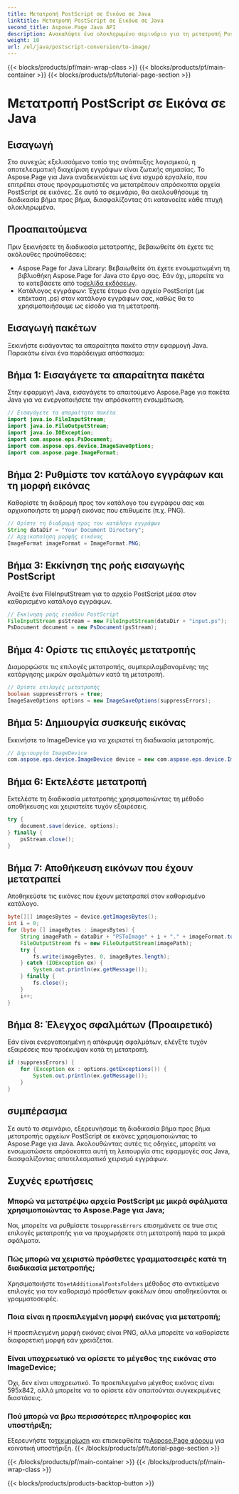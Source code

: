 ```yaml
---
title: Μετατροπή PostScript σε Εικόνα σε Java
linktitle: Μετατροπή PostScript σε Εικόνα σε Java
second_title: Aspose.Page Java API
description: Ανακαλύψτε ένα ολοκληρωμένο σεμινάριο για τη μετατροπή PostScript σε εικόνες σε Java χρησιμοποιώντας το Aspose.Page. Περιλαμβάνονται οδηγός βήμα προς βήμα, συχνές ερωτήσεις και βασικές προϋποθέσεις.
weight: 10
url: /el/java/postscript-conversion/to-image/
---
```


{{< blocks/products/pf/main-wrap-class >}}
{{< blocks/products/pf/main-container >}}
{{< blocks/products/pf/tutorial-page-section >}}

# Μετατροπή PostScript σε Εικόνα σε Java

## Εισαγωγή
Στο συνεχώς εξελισσόμενο τοπίο της ανάπτυξης λογισμικού, η αποτελεσματική διαχείριση εγγράφων είναι ζωτικής σημασίας. Το Aspose.Page για Java αναδεικνύεται ως ένα ισχυρό εργαλείο, που επιτρέπει στους προγραμματιστές να μετατρέπουν απρόσκοπτα αρχεία PostScript σε εικόνες. Σε αυτό το σεμινάριο, θα ακολουθήσουμε τη διαδικασία βήμα προς βήμα, διασφαλίζοντας ότι κατανοείτε κάθε πτυχή ολοκληρωμένα.
## Προαπαιτούμενα
Πριν ξεκινήσετε τη διαδικασία μετατροπής, βεβαιωθείτε ότι έχετε τις ακόλουθες προϋποθέσεις:
-  Aspose.Page for Java Library: Βεβαιωθείτε ότι έχετε ενσωματωμένη τη βιβλιοθήκη Aspose.Page for Java στο έργο σας. Εάν όχι, μπορείτε να το κατεβάσετε από το[σελίδα εκδόσεων](https://releases.aspose.com/page/java/).
- Κατάλογος εγγράφων: Έχετε έτοιμο ένα αρχείο PostScript (με επέκταση .ps) στον κατάλογο εγγράφων σας, καθώς θα το χρησιμοποιήσουμε ως είσοδο για τη μετατροπή.
## Εισαγωγή πακέτων
Ξεκινήστε εισάγοντας τα απαραίτητα πακέτα στην εφαρμογή Java. Παρακάτω είναι ένα παράδειγμα απόσπασμα:
## Βήμα 1: Εισαγάγετε τα απαραίτητα πακέτα
Στην εφαρμογή Java, εισαγάγετε το απαιτούμενο Aspose.Page για πακέτα Java για να ενεργοποιήσετε την απρόσκοπτη ενσωμάτωση.
```java
// Εισαγάγετε τα απαραίτητα πακέτα
import java.io.FileInputStream;
import java.io.FileOutputStream;
import java.io.IOException;
import com.aspose.eps.PsDocument;
import com.aspose.eps.device.ImageSaveOptions;
import com.aspose.page.ImageFormat;

```
## Βήμα 2: Ρυθμίστε τον κατάλογο εγγράφων και τη μορφή εικόνας
Καθορίστε τη διαδρομή προς τον κατάλογο του εγγράφου σας και αρχικοποιήστε τη μορφή εικόνας που επιθυμείτε (π.χ. PNG).
```java
// Ορίστε τη διαδρομή προς τον κατάλογο εγγράφων
String dataDir = "Your Document Directory";
// Αρχικοποίηση μορφής εικόνας
ImageFormat imageFormat = ImageFormat.PNG;
```
## Βήμα 3: Εκκίνηση της ροής εισαγωγής PostScript
Ανοίξτε ένα FileInputStream για το αρχείο PostScript μέσα στον καθορισμένο κατάλογο εγγράφων.
```java
// Εκκίνηση ροής εισόδου PostScript
FileInputStream psStream = new FileInputStream(dataDir + "input.ps");
PsDocument document = new PsDocument(psStream);
```
## Βήμα 4: Ορίστε τις επιλογές μετατροπής
Διαμορφώστε τις επιλογές μετατροπής, συμπεριλαμβανομένης της κατάργησης μικρών σφαλμάτων κατά τη μετατροπή.
```java
// Ορίστε επιλογές μετατροπής
boolean suppressErrors = true;
ImageSaveOptions options = new ImageSaveOptions(suppressErrors);
```
## Βήμα 5: Δημιουργία συσκευής εικόνας
Εκκινήστε το ImageDevice για να χειριστεί τη διαδικασία μετατροπής.
```java
// Δημιουργία ImageDevice
com.aspose.eps.device.ImageDevice device = new com.aspose.eps.device.ImageDevice();
```
## Βήμα 6: Εκτελέστε μετατροπή
Εκτελέστε τη διαδικασία μετατροπής χρησιμοποιώντας τη μέθοδο αποθήκευσης και χειριστείτε τυχόν εξαιρέσεις.
```java
try {
    document.save(device, options);
} finally {
    psStream.close();
}
```
## Βήμα 7: Αποθήκευση εικόνων που έχουν μετατραπεί
Αποθηκεύστε τις εικόνες που έχουν μετατραπεί στον καθορισμένο κατάλογο.
```java
byte[][] imagesBytes = device.getImagesBytes();
int i = 0;
for (byte [] imageBytes : imagesBytes) {
    String imagePath = dataDir + "PSToImage" + i + "." + imageFormat.toString().toLowerCase();
    FileOutputStream fs = new FileOutputStream(imagePath);
    try {
        fs.write(imageBytes, 0, imageBytes.length);
    } catch (IOException ex) {
        System.out.println(ex.getMessage());
    } finally {
        fs.close();
    }
    i++;
}
```
## Βήμα 8: Έλεγχος σφαλμάτων (Προαιρετικό)
Εάν είναι ενεργοποιημένη η απόκρυψη σφαλμάτων, ελέγξτε τυχόν εξαιρέσεις που προέκυψαν κατά τη μετατροπή.
```java
if (suppressErrors) {
    for (Exception ex : options.getExceptions()) {
        System.out.println(ex.getMessage());
    }
}
```
## συμπέρασμα
Σε αυτό το σεμινάριο, εξερευνήσαμε τη διαδικασία βήμα προς βήμα μετατροπής αρχείων PostScript σε εικόνες χρησιμοποιώντας το Aspose.Page για Java. Ακολουθώντας αυτές τις οδηγίες, μπορείτε να ενσωματώσετε απρόσκοπτα αυτή τη λειτουργία στις εφαρμογές σας Java, διασφαλίζοντας αποτελεσματικό χειρισμό εγγράφων.
## Συχνές ερωτήσεις
### Μπορώ να μετατρέψω αρχεία PostScript με μικρά σφάλματα χρησιμοποιώντας το Aspose.Page για Java;
 Ναι, μπορείτε να ρυθμίσετε το`suppressErrors` επισημάνετε σε true στις επιλογές μετατροπής για να προχωρήσετε στη μετατροπή παρά τα μικρά σφάλματα.
### Πώς μπορώ να χειριστώ πρόσθετες γραμματοσειρές κατά τη διαδικασία μετατροπής;
 Χρησιμοποιήστε το`setAdditionalFontsFolders` μέθοδος στο αντικείμενο επιλογές για τον καθορισμό πρόσθετων φακέλων όπου αποθηκεύονται οι γραμματοσειρές.
### Ποια είναι η προεπιλεγμένη μορφή εικόνας για μετατροπή;
Η προεπιλεγμένη μορφή εικόνας είναι PNG, αλλά μπορείτε να καθορίσετε διαφορετική μορφή εάν χρειάζεται.
### Είναι υποχρεωτικό να ορίσετε το μέγεθος της εικόνας στο ImageDevice;
Όχι, δεν είναι υποχρεωτικό. Το προεπιλεγμένο μέγεθος εικόνας είναι 595x842, αλλά μπορείτε να το ορίσετε εάν απαιτούνται συγκεκριμένες διαστάσεις.
### Πού μπορώ να βρω περισσότερες πληροφορίες και υποστήριξη;
 Εξερευνήστε το[τεκμηρίωση](https://reference.aspose.com/page/java/) και επισκεφθείτε το[Aspose.Page φόρουμ](https://forum.aspose.com/c/page/39) για κοινοτική υποστήριξη.
{{< /blocks/products/pf/tutorial-page-section >}}

{{< /blocks/products/pf/main-container >}}
{{< /blocks/products/pf/main-wrap-class >}}

{{< blocks/products/products-backtop-button >}}
